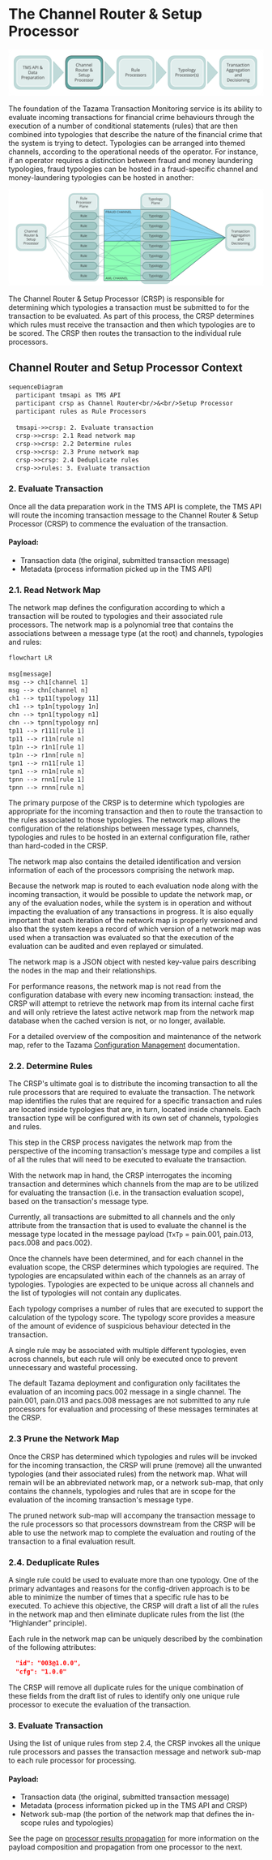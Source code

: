 # The Channel Router & Setup Processor

![tazama-context-crsp](../images/tazama-context-crsp.png)

The foundation of the Tazama Transaction Monitoring service is its ability to evaluate incoming transactions for financial crime behaviours through the execution of a number of conditional statements (rules) that are then combined into typologies that describe the nature of the financial crime that the system is trying to detect. Typologies can be arranged into themed channels, according to the operational needs of the operator. For instance, if an operator requires a distinction between fraud and money laundering typologies, fraud typologies can be hosted in a fraud-specific channel and money-laundering typologies can be hosted in another:

![tazama-channel-example](../images/tazama-channel-example.png)

The Channel Router & Setup Processor (CRSP) is responsible for determining which typologies a transaction must be submitted to for the transaction to be evaluated. As part of this process, the CRSP determines which rules must receive the transaction and then which typologies are to be scored. The CRSP then routes the transaction to the individual rule processors.

## Channel Router and Setup Processor Context

```mermaid
sequenceDiagram
  participant tmsapi as TMS API
  participant crsp as Channel Router<br/>&<br/>Setup Processor
  participant rules as Rule Processors

  tmsapi->>crsp: 2. Evaluate transaction
  crsp->>crsp: 2.1 Read network map
  crsp->>crsp: 2.2 Determine rules
  crsp->>crsp: 2.3 Prune network map
  crsp->>crsp: 2.4 Deduplicate rules
  crsp->>rules: 3. Evaluate transaction
```

### 2. Evaluate Transaction

Once all the data preparation work in the TMS API is complete, the TMS API will route the incoming transaction message to the Channel Router & Setup Processor (CRSP) to commence the evaluation of the transaction.

#### Payload:
 - Transaction data (the original, submitted transaction message)
 - Metadata (process information picked up in the TMS API)

### 2.1. Read Network Map

The network map defines the configuration according to which a transaction will be routed to typologies and their associated rule processors. The network map is a polynomial tree that contains the associations between a message type (at the root) and channels, typologies and rules:

```mermaid
flowchart LR

msg[message]
msg --> ch1[channel 1]
msg --> chn[channel n]
ch1 --> tp11[typology 11]
ch1 --> tp1n[typology 1n]
chn --> tpn1[typology n1]
chn --> tpnn[typology nn]
tp11 --> r111[rule 1]
tp11 --> r11n[rule n]
tp1n --> r1n1[rule 1]
tp1n --> r1nn[rule n]
tpn1 --> rn11[rule 1]
tpn1 --> rn1n[rule n]
tpnn --> rnn1[rule 1]
tpnn --> rnnn[rule n]
```

The primary purpose of the CRSP is to determine which typologies are appropriate for the incoming transaction and then to route the transaction to the rules associated to those typologies. The network map allows the configuration of the relationships between message types, channels, typologies and rules to be hosted in an external configuration file, rather than hard-coded in the CRSP.

The network map also contains the detailed identification and version information of each of the processors comprising the network map.

Because the network map is routed to each evaluation node along with the incoming transaction, it would be possible to update the network map, or any of the evaluation nodes, while the system is in operation and without impacting the evaluation of any transactions in progress. It is also equally important that each iteration of the network map is properly versioned and also that the system keeps a record of which version of a network map was used when a transaction was evaluated so that the execution of the evaluation can be audited and even replayed or simulated.

The network map is a JSON object with nested key-value pairs describing the nodes in the map and their relationships.

For performance reasons, the network map is not read from the configuration database with every new incoming transaction: instead, the CRSP will attempt to retrieve the network map from its internal cache first and will only retrieve the latest active network map from the network map database when the cached version is not, or no longer, available.

For a detailed overview of the composition and maintenance of the network map, refer to the Tazama [Configuration Management](configuration-management.md) documentation.

### 2.2. Determine Rules

The CRSP's ultimate goal is to distribute the incoming transaction to all the rule processors that are required to evaluate the transaction. The network map identifies the rules that are required for a specific transaction and rules are located inside typologies that are, in turn, located inside channels. Each transaction type will be configured with its own set of channels, typologies and rules.

This step in the CRSP process navigates the network map from the perspective of the incoming transaction's message type and compiles a list of all the rules that will need to be executed to evaluate the transaction.

With the network map in hand, the CRSP interrogates the incoming transaction and determines which channels from the map are to be utilized for evaluating the transaction (i.e. in the transaction evaluation scope), based on the transaction's message type.

Currently, all transactions are submitted to all channels and the only attribute from the transaction that is used to evaluate the channel is the message type located in the message payload (`TxTp` = pain.001, pain.013, pacs.008 and pacs.002).

Once the channels have been determined, and for each channel in the evaluation scope, the CRSP determines which typologies are required. The typologies are encapsulated within each of the channels as an array of typologies. Typologies are expected to be unique across all channels and the list of typologies will not contain any duplicates.

Each typology comprises a number of rules that are executed to support the calculation of the typology score. The typology score provides a measure of the amount of evidence of suspicious behaviour detected in the transaction.

A single rule may be associated with multiple different typologies, even across channels, but each rule will only be executed once to prevent unnecessary and wasteful processing.

The default Tazama deployment and configuration only facilitates the evaluation of an incoming pacs.002 message in a single channel. The pain.001, pain.013 and pacs.008 messages are not submitted to any rule processors for evaluation and processing of these messages terminates at the CRSP.

### 2.3 Prune the Network Map

Once the CRSP has determined which typologies and rules will be invoked for the incoming transaction, the CRSP will prune (remove) all the unwanted typologies (and their associated rules) from the network map. What will remain will be an abbreviated network map, or a network sub-map, that only contains the channels, typologies and rules that are in scope for the evaluation of the incoming transaction's message type.

The pruned network sub-map will accompany the transaction message to the rule processors so that processors downstream from the CRSP will be able to use the network map to complete the evaluation and routing of the transaction to a final evaluation result.

### 2.4. Deduplicate Rules

A single rule could be used to evaluate more than one typology. One of the primary advantages and reasons for the config-driven approach is to be able to minimize the number of times that a specific rule has to be executed. To achieve this objective, the CRSP will draft a list of all the rules in the network map and then eliminate duplicate rules from the list (the “Highlander” principle).

Each rule in the network map can be uniquely described by the combination of the following attributes:

```json
  "id": "003@1.0.0",
  "cfg": "1.0.0"
```

The CRSP will remove all duplicate rules for the unique combination of these fields from the draft list of rules to identify only one unique rule processor to execute the evaluation of the transaction.

### 3. Evaluate Transaction

Using the list of unique rules from step 2.4, the CRSP invokes all the unique rule processors and passes the transaction message and network sub-map to each rule processor for processing.

#### Payload:
 - Transaction data (the original, submitted transaction message)
 - Metadata (process information picked up in the TMS API and CRSP)
 - Network sub-map (the portion of the network map that defines the in-scope rules and typologies)

See the page on [processor results propagation](https://github.com/frmscoe/docs/blob/main/Product/processor-results-propagation.md) for more information on the payload composition and propagation from one processor to the next.
